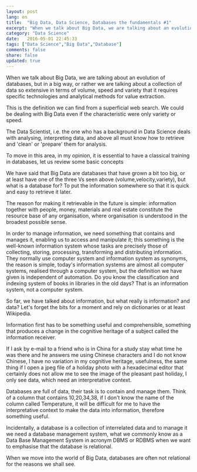 ```yaml
---
layout: post
lang: en
title:  "Big Data, Data Science, Databases the fundamentals #1"
excerpt: "When we talk about Big Data, we are talking about an evolution of databases.."
category: "Data Science"
date:   2016-05-01 22:45:33
tags: ["Data Science","Big Data","Database"]
comments: false
share: false
updated: true
---
```

   
When we talk about Big Data, we are talking about an evolution of databases, but in a big way, or rather we are talking about a collection of data so extensive in terms of volume, speed and variety that it requires specific technologies and analytical methods for value extraction.

This is the definition we can find from a superficial web search. We could be dealing with Big Data even if the characteristic were only variety or speed.

The Data Scientist, i.e. the one who has a background in Data Science deals with analysing, interpreting data, and above all must know how to retrieve and 'clean' or 'prepare' them for analysis.

To move in this area, in my opinion, it is essential to have a classical training in databases, let us review some basic concepts

We have said that Big Data are databases that have grown a bit too big, or at least have one of the three Vs seen above (volume,velocity,variety), but what is a database for? To put the information somewhere so that it is quick and easy to retrieve it later.

The reason for making it retrievable in the future is simple: information together with people, money, materials and real estate constitute the resource base of any organisation, where organisation is understood in the broadest possible sense.

In order to manage information, we need something that contains and manages it, enabling us to access and manipulate it; this something is the well-known information system whose tasks are precisely those of collecting, storing, processing, transforming and distributing information. They normally use computer system and information system as synonyms, the reason is simple, today's information systems are almost all computer systems, realised through a computer system, but the definition we have given is independent of automation. Do you know the classification and indexing system of books in libraries in the old days? That is an information system, not a computer system.

So far, we have talked about information, but what really is information? and data? Let's forget the bits for a moment and rely on dictionaries or at least Wikipedia.

Information first has to be something useful and comprehensible, something that produces a change in the cognitive heritage of a subject called the information receiver.

If I ask by e-mail to a friend who is in China for a study stay what time he was there and he answers me using Chinese characters and I do not know Chinese, I have no variation in my cognitive heritage, usefulness, the same thing if I open a jpeg file of a holiday photo with a hexadecimal editor that certainly does not allow me to see the image of the pleasant past holiday, I only see data, which need an interpretative context. 

Databases are full of data, their task is to contain and manage them. Think of a column that contains 10,20,34,38, if I don't know the name of the column called Temperature, it will be difficult for me to have the interpretative context to make the data into information, therefore something useful.

Incidentally, a database is a collection of interrelated data and to manage it we need a database management system, what we commonly know as a Data Base Management System in acronym DBMS or RDBMS when we want to emphasise that the database is relational.
 
When we move into the world of Big Data, databases are often not relational for the reasons we shall see.